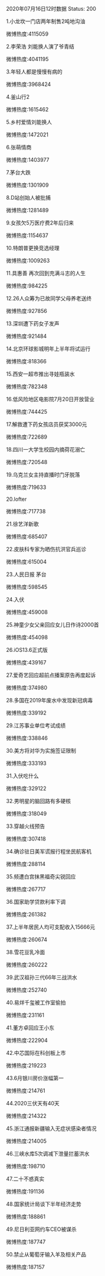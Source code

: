2020年07月16日12时数据
Status: 200

1.小龙坎一门店两年制售2吨地沟油

微博热度:4115059

2.李荣浩 刘能换人演了爷青结

微博热度:4041195

3.年轻人都是慢慢有病的

微博热度:3968424

4.釜山行2

微博热度:1615462

5.乡村爱情刘能换人

微博热度:1472021

6.张萌情商

微博热度:1403977

7.茅台大跌

微博热度:1301909

8.D站创始人被批捕

微博热度:1281489

9.女孩欠5万医疗费2年后归来

微博热度:1154637

10.特朗普更换竞选经理

微博热度:1009263

11.具惠善 再次回到充满斗志的人生

微博热度:984225

12.26人众筹为已故同学父母养老送终

微博热度:927856

13.深圳遭下药女子发声

微博热度:921484

14.北京环球影城明年上半年将试运行

微博热度:818366

15.西安一超市推出寻娃瓶装水

微博热度:782348

16.低风险地区电影院7月20日开放营业

微博热度:744425

17.解救遭下药女孩店员获奖3000元

微博热度:722689

18.四川一大学生校园内摘荷花溺亡

微博热度:720548

19.乌克兰女主持直播时门牙脱落

微博热度:719633

20.lofter

微博热度:717738

21.徐艺洋新歌

微博热度:685407

22.皮肤科专家为晒伤抗洪官兵巡诊

微博热度:615004

23.人民日报 茅台

微博热度:598545

24.入伏

微博热度:459008

25.神童少女父亲回应女儿日作诗2000首

微博热度:454098

26.iOS13.6正式版

微博热度:439167

27.爱奇艺回应超前点播案原告再度起诉

微博热度:374980

28.多国在2019年废水中发现新冠病毒

微博热度:339192

29.江苏事业单位考试成绩

微博热度:338846

30.美方将对华为实施签证限制

微博热度:333193

31.入伏吃什么

微博热度:329122

32.男明星的脑回路有多硬核

微博热度:318049

33.穿越火线预告

微博热度:307418

34.确诊驻日美军谎报行程坐民航客机

微博热度:288114

35.频遭白宫抹黑福奇尖锐回应

微博热度:267717

36.国家助学贷款利率下调

微博热度:261382

37.上半年居民人均可支配收入15666元

微博热度:260674

38.雪花豆乳冷面

微博热度:260222

39.武汉祖孙三代66年三战洪水

微博热度:252740

40.易烊千玺被工作室偷拍

微博热度:231161

41.董方卓回应王小东

微博热度:222904

42.中芯国际在科创板上市

微博热度:219223

43.6月银川房价涨幅第一

微博热度:214761

44.2020三伏天有40天

微博热度:214322

45.浙江通报新疆输入无症状感染者情况

微博热度:214005

46.三峡水库5次调减下泄量拦蓄洪水

微博热度:198710

47.二十不惑真实

微博热度:191136

48.国家统计局谈下半年经济走势

微博热度:188861

49.尼日利亚网约车CEO被谋杀

微博热度:187747

50.禁止从葡萄牙输入羊及相关产品

微博热度:187157

